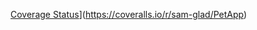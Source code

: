 [Coverage Status](https://coveralls.io/repos/sam-glad/PetApp/badge.png)](https://coveralls.io/r/sam-glad/PetApp)
